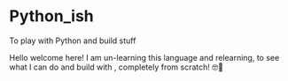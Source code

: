 # Python_ish
To play with Python and build stuff

Hello welcome here! I am un-learning this language and relearning, to see what I can do and build with , completely from scratch! 🤓🐒
